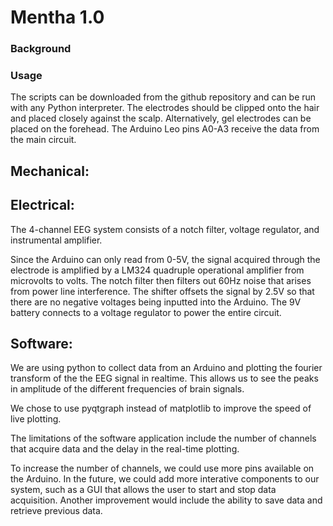 # Mentha 1.0

### Background

### Usage
The scripts can be downloaded from the github repository and can be run with any Python interpreter. The electrodes should be clipped onto the hair and placed closely against the scalp. Alternatively, gel electrodes can be placed on the forehead. The Arduino Leo pins A0-A3 receive the data from the main circuit. 

## Mechanical:

## Electrical:
The 4-channel EEG system consists of a notch filter, voltage regulator, and instrumental amplifier. 

Since the Arduino can only read from 0-5V, the signal acquired through the electrode is amplified by a LM324 quadruple operational amplifier from microvolts to volts. The notch filter then filters out 60Hz noise that arises from power line interference. The shifter offsets the signal by 2.5V so that there are no negative voltages being inputted into the Arduino. The 9V battery connects to a voltage regulator to power the entire circuit.

## Software:
We are using python to collect data from an Arduino and plotting the fourier transform of the the EEG signal in realtime. This allows us to see the peaks in amplitude of the different frequencies of brain signals.

We chose to use pyqtgraph instead of matplotlib to improve the speed of live plotting. 

The limitations of the software application include the number of channels that acquire data and the delay in the real-time plotting.

To increase the number of channels, we could use more pins available on the Arduino. In the future, we could add more interative components to our system, such as a GUI that allows the user to start and stop data acquisition. Another improvement would include the ability to save data and retrieve previous data. 


